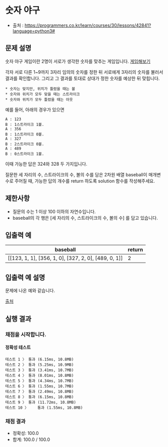 # 숫자 야구
* 출처 : https://programmers.co.kr/learn/courses/30/lessons/42841?language=python3#

## 문제 설명
숫자 야구 게임이란 2명이 서로가 생각한 숫자를 맞추는 게임입니다.
[게임해보기](https://scratch.mit.edu/projects/131352991/)

각자 서로 다른 1~9까지 3자리 임의의 숫자를 정한 뒤 서로에게 3자리의 숫자를 불러서 결과를 확인합니다. 그리고 그 결과를 토대로 상대가 정한 숫자를 예상한 뒤 맞힙니다.
```
* 숫자는 맞지만, 위치가 틀렸을 때는 볼
* 숫자와 위치가 모두 맞을 때는 스트라이크
* 숫자와 위치가 모두 틀렸을 때는 아웃
```
예를 들어, 아래의 경우가 있으면
```
A : 123
B : 1스트라이크 1볼.
A : 356
B : 1스트라이크 0볼.
A : 327
B : 2스트라이크 0볼.
A : 489
B : 0스트라이크 1볼.
```
이때 가능한 답은 324와 328 두 가지입니다.

질문한 세 자리의 수, 스트라이크의 수, 볼의 수를 담은 2차원 배열 baseball이 매개변수로 주어질 때, 가능한 답의 개수를 return 하도록 solution 함수를 작성해주세요.

## 제한사항
* 질문의 수는 1 이상 100 이하의 자연수입니다.
* baseball의 각 행은 [세 자리의 수, 스트라이크의 수, 볼의 수] 를 담고 있습니다.

## 입출력 예
| baseball | return |
| --- | --- |
| [[123, 1, 1], [356, 1, 0], [327, 2, 0], [489, 0, 1]] | 2 |

## 입출력 예 설명
문제에 나온 예와 같습니다.

[출처](https://www.digitalculture.or.kr/koi/selectOlymPiadDissentList.do)


## 실행 결과
### 채점을 시작합니다.
#### 정확성  테스트
```
테스트 1 〉	통과 (6.15ms, 10.8MB)
테스트 2 〉	통과 (5.25ms, 10.9MB)
테스트 3 〉	통과 (3.41ms, 10.7MB)
테스트 4 〉	통과 (8.01ms, 10.8MB)
테스트 5 〉	통과 (4.34ms, 10.7MB)
테스트 6 〉	통과 (1.55ms, 10.7MB)
테스트 7 〉	통과 (2.49ms, 10.8MB)
테스트 8 〉	통과 (6.15ms, 10.8MB)
테스트 9 〉	통과 (11.72ms, 10.8MB)
테스트 10 〉	통과 (1.55ms, 10.8MB)
```
### 채점 결과
* 정확성: 100.0
* 합계: 100.0 / 100.0